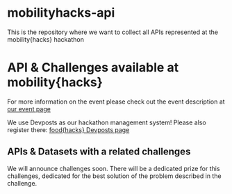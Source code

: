 # mobilityhacks-api
This is the repository where we want to collect all APIs represented at the mobility{hacks} hackathon

# API & Challenges available at mobility{hacks}

For more information on the event please check out the event description at [our event page](http://www.mobility-hacks.de)

We use Devposts as our hackathon management system! Please also register there: [food{hacks} Devposts page](http://mobility-hacks.devpost.com/)

## APIs & Datasets with a related challenges
We will announce challenges  soon. There will be a dedicated prize for this challenges, dedicated for the best solution of the problem described in the challenge.
